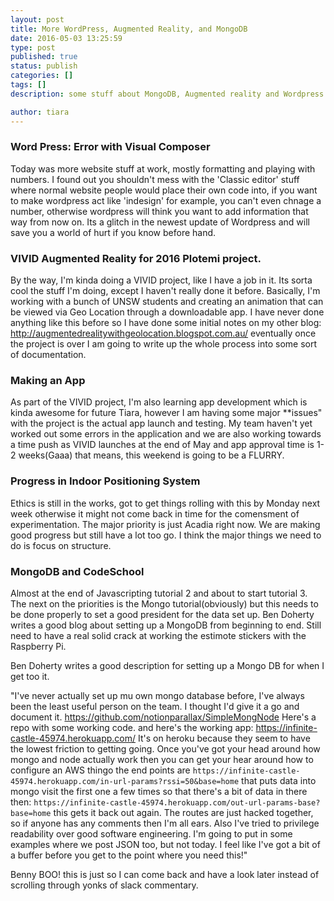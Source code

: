 ```yaml
---
layout: post
title: More WordPress, Augmented Reality, and MongoDB
date: 2016-05-03 13:25:59
type: post
published: true
status: publish
categories: []
tags: []
description: some stuff about MongoDB, Augmented reality and Wordpress

author: tiara
---
```


### Word Press: Error with Visual Composer

Today was more website stuff at work, mostly formatting and playing with numbers. I found out you shouldn't mess with the 'Classic editor' stuff where normal website people would place their own code into, if you want to make wordpress act like 'indesign' for example, you can't even chnage a number, otherwise wordpress will think you want to add information that way from now on. Its a glitch in the newest
update of Wordpress and will save you a world of hurt if you know before hand. 

### VIVID Augmented Reality for 2016 Plotemi project. 

By the way, I'm kinda doing a VIVID project, like I have a job in it. Its sorta cool the stuff I'm doing, except I haven't really done it before. 
Basically, I'm working with a bunch of UNSW students and creating an animation that can be viewed via Geo Location through a downloadable app. I have never done anything like this before so I have done some initial notes on my other blog: http://augmentedrealitywithgeolocation.blogspot.com.au/
eventually once the project is over I am going to write up the whole process into some sort of documentation. 

### Making an App
As part of the VIVID project, I'm also learning app development which is kinda awesome for future Tiara, however I am having some major **issues" with the project is the actual app launch and testing. My team haven't yet worked out some errors in the application and  we 
are also working towards a time push as VIVID launches at the end of May and app approval time is 1-2 weeks(Gaaa) that means, this weekend is going to be a FLURRY.

### Progress in Indoor Positioning System

Ethics is still in the works, got to get things rolling with this by Monday next week otherwise it might not come back in time for the comensment of experimentation.
The major priority is just Acadia right now. We are making good progress but still have a lot too go. I think the major things we need to do is focus on structure. 

### MongoDB and CodeSchool

Almost at the end of Javascripting tutorial 2 and about to start tutorial 3. The next on the priorities is the Mongo tutorial(obviously) but this needs to be done properly to set a good president for the data set up. Ben Doherty writes a good blog about setting up a MongoDB from beginning to end. 
Still need to have a real solid crack at working the estimote stickers with the Raspberry Pi. 

Ben Doherty writes a good description for setting up a Mongo DB for when I get too it. 

"I've never actually set up mu own mongo database before, I've always been the least useful person on the team. I thought I'd give it a go and document it.
https://github.com/notionparallax/SimpleMongNode Here's a repo with some working code.
and here's the working app: https://infinite-castle-45974.herokuapp.com/
It's on heroku because they seem to have the lowest friction to getting going. Once you've got your head around how mongo and node actually work then you can get your hear around how to configure an AWS thingo
the end points are `https://infinite-castle-45974.herokuapp.com/in-url-params?rssi=50&base=home` that puts data into mongo
visit the first one a few times so that there's a bit of data in there then:
`https://infinite-castle-45974.herokuapp.com/out-url-params-base?base=home` this gets it back out again. 
The routes are just hacked together, so if anyone has any comments then I'm all ears. Also I've tried to privilege readability over good software engineering.
I'm going to put in some examples where we post JSON too, but not today. I feel like I've got a bit of a buffer before you get to the point where you need this!"

Benny BOO! this is just so I can come back and have a look later instead of scrolling through yonks of slack commentary. 



